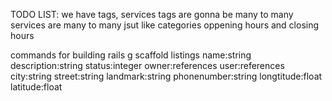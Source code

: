 TODO LIST:
we have tags, services
tags are gonna be many to many
services are many to many
jsut like categories
oppening hours and closing hours




commands for building
rails g scaffold listings name:string description:string status:integer owner:references user:references city:string street:string landmark:string phonenumber:string longtitude:float latitude:float
